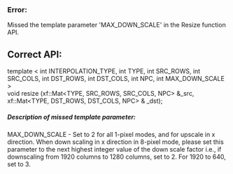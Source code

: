 ### Error:
Missed the template parameter 'MAX_DOWN_SCALE' in the Resize function API.

## Correct API:

template < int INTERPOLATION_TYPE, int TYPE, int SRC_ROWS, int SRC_COLS, int DST_ROWS, int DST_COLS, int NPC, int MAX_DOWN_SCALE >   
void resize (xf::Mat<TYPE, SRC_ROWS, SRC_COLS, NPC> &_src, xf::Mat<TYPE, DST_ROWS, DST_COLS, NPC> & _dst);

##### Description of missed template parameter:

MAX_DOWN_SCALE	- Set to 2 for all 1-pixel modes, and for upscale in x direction.
When down scaling in x direction in 8-pixel mode, please set this parameter to the next highest integer value of the down scale factor i.e., if downscaling from 1920 columns to 1280 columns, set to 2. For 1920 to 640, set to 3.

